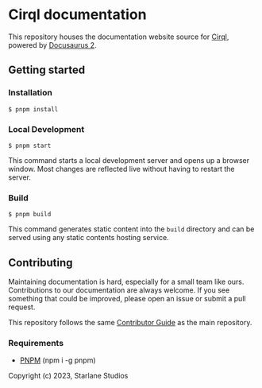 # Cirql documentation

This repository houses the documentation website source for [Cirql](https://github.com/StarlaneStudios/cirql), powered by [Docusaurus 2](https://docusaurus.io/).

## Getting started

### Installation

```
$ pnpm install
```

### Local Development

```
$ pnpm start
```

This command starts a local development server and opens up a browser window. Most changes are reflected live without having to restart the server.

### Build

```
$ pnpm build
```

This command generates static content into the `build` directory and can be served using any static contents hosting service.

## Contributing

Maintaining documentation is hard, especially for a small team like ours. Contributions to our documentation are always welcome. If you see something that could be improved, please open an issue or submit a pull request.

This repository follows the same [Contributor Guide](https://github.com/StarlaneStudios/cirql/blob/main/CONTRIBUTING.md) as the main repository.

### Requirements
- [PNPM](https://pnpm.io/) (npm i -g pnpm)

Copyright (c) 2023, Starlane Studios